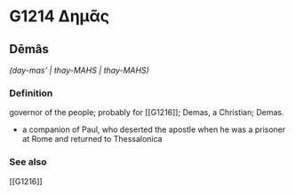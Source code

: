 # G1214 Δημᾶς

## Dēmâs

_(day-mas' | thay-MAHS | thay-MAHS)_

### Definition

governor of the people; probably for [[G1216]]; Demas, a Christian; Demas.

- a companion of Paul, who deserted the apostle when he was a prisoner at Rome and returned to Thessalonica

### See also

[[G1216]]

